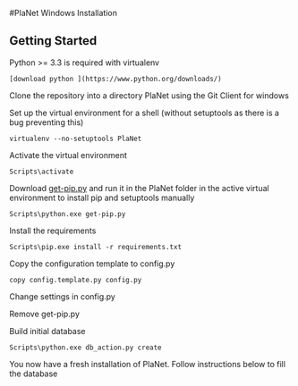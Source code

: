 #PlaNet Windows Installation

Getting Started
---------------

Python >= 3.3 is required with virtualenv

    [download python ](https://www.python.org/downloads/)


Clone the repository into a directory PlaNet using the Git Client for windows

Set up the virtual environment for a shell (without setuptools as there is a bug preventing this)

    virtualenv --no-setuptools PlaNet

Activate the virtual environment

    Scripts\activate

Download [get-pip.py](https://bootstrap.pypa.io/get-pip.py) and run it in the PlaNet folder in the active
virtual environment to install pip and setuptools manually

    Scripts\python.exe get-pip.py

Install the requirements

    Scripts\pip.exe install -r requirements.txt

Copy the configuration template to config.py

    copy config.template.py config.py

Change settings in config.py

Remove get-pip.py

Build initial database

    Scripts\python.exe db_action.py create

You now have a fresh installation of PlaNet. Follow instructions below to fill the database